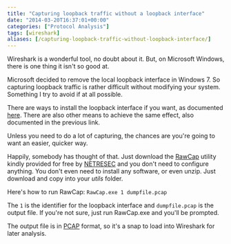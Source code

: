 ```yaml
---
title: "Capturing loopback traffic without a loopback interface"
date: "2014-03-20T16:37:01+00:00"
categories: ["Protocol Analysis"]
tags: [wireshark]
aliases: [/capturing-loopback-traffic-without-loopback-interface/]
---
```


Wireshark is a wonderful tool, no doubt about it. But, on Microsoft Windows, there is one thing it isn't so good at.

Microsoft decided to remove the local loopback interface in Windows 7. So capturing loopback traffic is rather difficult without modifying your system. Something I try to avoid if at all possible.

There are ways to install the loopback interface if you want, as documented [here](http://wiki.wireshark.org/CaptureSetup/Loopback). There are also other means to achieve the same effect, also documented in the previous link.

Unless you need to do a lot of capturing, the chances are you're going to want an easier, quicker way.

Happily, somebody has thought of that. Just download the [RawCap](http://www.netresec.com/?page=RawCap) utility kindly provided for free by [NETRESEC](http://www.netresec.com/) and you don't need to configure anything. You don't even need to install any software, or even unzip. Just download and copy into your *utils* folder.

Here's how to run RawCap:
`RawCap.exe 1 dumpfile.pcap`

The `1` is the identifier for the loopback interface and `dumpfile.pcap` is the output file. If you're not sure, just run RawCap.exe and you'll be prompted.

The output file is in [PCAP](http://www.tcpdump.org/) format, so it's a snap to load into Wireshark for later analysis.
